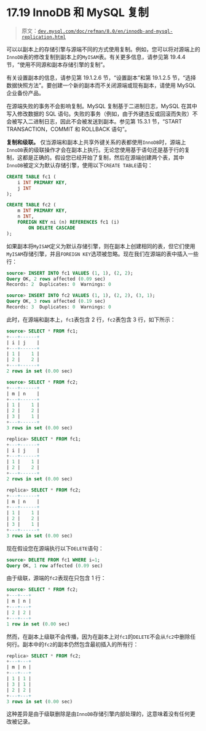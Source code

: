 # 17.19 InnoDB 和 MySQL 复制

> 原文：[`dev.mysql.com/doc/refman/8.0/en/innodb-and-mysql-replication.html`](https://dev.mysql.com/doc/refman/8.0/en/innodb-and-mysql-replication.html)

可以以副本上的存储引擎与源端不同的方式使用复制。例如，您可以将对源端上的`InnoDB`表的修改复制到副本上的`MyISAM`表。有关更多信息，请参见第 19.4.4 节，“使用不同源和副本存储引擎的复制”。

有关设置副本的信息，请参见第 19.1.2.6 节，“设置副本”和第 19.1.2.5 节，“选择数据快照方法”。要创建一个新的副本而不关闭源端或现有副本，请使用 MySQL 企业备份产品。

在源端失败的事务不会影响复制。MySQL 复制基于二进制日志，MySQL 在其中写入修改数据的 SQL 语句。失败的事务（例如，由于外键违反或回滚而失败）不会被写入二进制日志，因此不会被发送到副本。参见第 15.3.1 节，“START TRANSACTION，COMMIT 和 ROLLBACK 语句”。

**复制和级联。** 仅当源端和副本上共享外键关系的表都使用`InnoDB`时，源端上`InnoDB`表的级联操作才会在副本上执行。无论您使用基于语句还是基于行的复制，这都是正确的。假设您已经开始了复制，然后在源端创建两个表，其中`InnoDB`被定义为默认存储引擎，使用以下`CREATE TABLE`语句：

```sql
CREATE TABLE fc1 (
    i INT PRIMARY KEY,
    j INT
);

CREATE TABLE fc2 (
    m INT PRIMARY KEY,
    n INT,
    FOREIGN KEY ni (n) REFERENCES fc1 (i)
        ON DELETE CASCADE
);
```

如果副本将`MyISAM`定义为默认存储引擎，则在副本上创建相同的表，但它们使用`MyISAM`存储引擎，并且`FOREIGN KEY`选项被忽略。现在我们在源端的表中插入一些行：

```sql
source> INSERT INTO fc1 VALUES (1, 1), (2, 2);
Query OK, 2 rows affected (0.09 sec)
Records: 2  Duplicates: 0  Warnings: 0

source> INSERT INTO fc2 VALUES (1, 1), (2, 2), (3, 1);
Query OK, 3 rows affected (0.19 sec)
Records: 3  Duplicates: 0  Warnings: 0
```

此时，在源端和副本上，`fc1`表包含 2 行，`fc2`表包含 3 行，如下所示：

```sql
source> SELECT * FROM fc1;
+---+------+
| i | j    |
+---+------+
| 1 |    1 |
| 2 |    2 |
+---+------+
2 rows in set (0.00 sec)

source> SELECT * FROM fc2;
+---+------+
| m | n    |
+---+------+
| 1 |    1 |
| 2 |    2 |
| 3 |    1 |
+---+------+
3 rows in set (0.00 sec)

replica> SELECT * FROM fc1;
+---+------+
| i | j    |
+---+------+
| 1 |    1 |
| 2 |    2 |
+---+------+
2 rows in set (0.00 sec)

replica> SELECT * FROM fc2;
+---+------+
| m | n    |
+---+------+
| 1 |    1 |
| 2 |    2 |
| 3 |    1 |
+---+------+
3 rows in set (0.00 sec)
```

现在假设您在源端执行以下`DELETE`语句：

```sql
source> DELETE FROM fc1 WHERE i=1;
Query OK, 1 row affected (0.09 sec)
```

由于级联，源端的`fc2`表现在只包含 1 行：

```sql
source> SELECT * FROM fc2;
+---+---+
| m | n |
+---+---+
| 2 | 2 |
+---+---+
1 row in set (0.00 sec)
```

然而，在副本上级联不会传播，因为在副本上对`fc1`的`DELETE`不会从`fc2`中删除任何行。副本中的`fc2`的副本仍然包含最初插入的所有行：

```sql
replica> SELECT * FROM fc2;
+---+---+
| m | n |
+---+---+
| 1 | 1 |
| 3 | 1 |
| 2 | 2 |
+---+---+
3 rows in set (0.00 sec)
```

这种差异是由于级联删除是由`InnoDB`存储引擎内部处理的，这意味着没有任何更改被记录。
